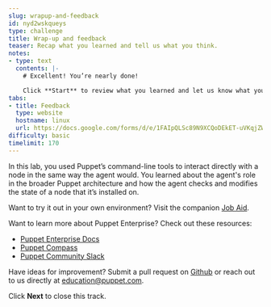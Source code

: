 ```yaml
---
slug: wrapup-and-feedback
id: nyd2wskqueys
type: challenge
title: Wrap-up and feedback
teaser: Recap what you learned and tell us what you think.
notes:
- type: text
  contents: |-
    # Excellent! You’re nearly done!

    Click **Start** to review what you learned and let us know what you thought of this track.
tabs:
- title: Feedback
  type: website
  hostname: linux
  url: https://docs.google.com/forms/d/e/1FAIpQLSc89N9XCQoDEkET-uVKqjZWGnqMw0IbzZeeuuCKcoQk5oXr0g/viewform?embedded=true
difficulty: basic
timelimit: 170
---
```

In this lab, you used Puppet’s command-line tools to interact directly with a node in the same way the agent would.
You learned about the agent's role in the broader Puppet architecture and how the agent checks and modifies the state of a node that it’s installed on.

Want to try it out in your own environment? Visit the companion [Job Aid](https://puppet-kmo.gitbook.io/lab-aids/-MZKPjwKRKKFuXxxy7ge/install-and-explore-the-puppet-agent-on-linux).

Want to learn more about Puppet Enterprise? Check out these resources:
- [Puppet Enterprise Docs](https://puppet.com/docs/pe/latest)
- [Puppet Compass](https://learn.puppet.com/)
- [Puppet Community Slack](https://slack.puppet.com/)

Have ideas for improvement? Submit a pull request on [Github](https://github.com/puppetlabs/puppet-practice-labs/tree/main/install-and-explore-the-puppet-agent-on-linux) or reach out to us directly at <a href="mailto:education@puppet.com">education@puppet.com</a>.

Click **Next** to close this track.